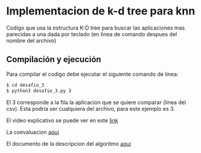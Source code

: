 # Implementacion de k-d tree para knn

Codigo que usa la estructura K-D tree para buscar las aplicaciones mas
parecidas a una dada por teclado (en linea de comando despues del nombre del archivo)

## Compilación y ejecución

Para compilar el codigo debe ejecutar el siguiente comando de linea:
```bash
$ cd desafio_3
$ python3 desafio_3.py 3 
```
El 3 corresponde a la fila la aplicacion que se quiere comparar (linea del csv).
Esta podria ser cualquiera del archivo, para este ejemplo es 3.

El video explicativo se puede ver en este [link]()

La coevaluacion [aqui](Coevaluacion.md)

El documento de la descripcion del algoritmo [aqui](Descripcion_del_algoritmo.pdf)
